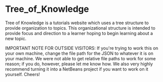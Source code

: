 # Tree_of_Knowledge
Tree of Knowledge is a tutorials website which uses a tree structure to provide organization to topics. This organizational structure is intended to provide focus and direction to a learner hoping to begin learning about a new topic. 

IMPORTANT NOTE FOR OUTSIDE VISITORS: If you're trying to work this on your own machine, change the file path for the JSON to whatever it is on your machine. We were not able to get relative file paths to work for some reason; if you do, however, please let me know how. We also very highly recommend turning it into a NetBeans project if you want to work on it yourself. Cheers!
